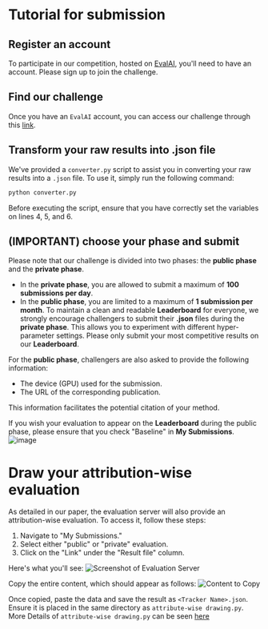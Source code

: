 # Tutorial for submission
## Register an account
To participate in our competition, hosted on [EvalAI](https://eval.ai), you'll need to have an account. Please sign up to join the challenge.

## Find our challenge
Once you have an `EvalAI` account, you can access our challenge through this [link](https://eval.ai/web/challenges/challenge-page/2375/).

## Transform your raw results into .json file
We've provided a `converter.py` script to assist you in converting your raw results into a `.json` file. To use it, simply run the following command:

```bash
python converter.py
```
Before executing the script, ensure that you have correctly set the variables on lines 4, 5, and 6.

## (IMPORTANT) choose your phase and submit
Please note that our challenge is divided into two phases: the **public phase** and the **private phase**.
- In the **private phase**, you are allowed to submit a maximum of **100 submissions per day**.
- In the **public phase**, you are limited to a maximum of **1 submission per month**.
To maintain a clean and readable **Leaderboard** for everyone, we strongly encourage challengers to submit their **.json** files during the **private phase**. This allows you to experiment with different hyper-parameter settings. Please only submit your most competitive results on our **Leaderboard**.

For the **public phase**, challengers are also asked to provide the following information:
- The device (GPU) used for the submission.
- The URL of the corresponding publication.

This information facilitates the potential citation of your method.

If you wish your evaluation to appear on the **Leaderboard** during the public phase, please ensure that you check "Baseline" in **My Submissions**.
![image](https://github.com/user-attachments/assets/eb1241fd-2b38-4db3-a616-8c8714b21636)

# Draw your attribution-wise evaluation
As detailed in our paper, the evaluation server will also provide an attribution-wise evaluation. To access it, follow these steps:

1. Navigate to "My Submissions."
2. Select either "public" or "private" evaluation.
3. Click on the "Link" under the "Result file" column.

Here's what you'll see:
![Screenshot of Evaluation Server](https://github.com/user-attachments/assets/c9032777-3334-476a-a172-f4b7a836440f)

Copy the entire content, which should appear as follows:
![Content to Copy](https://github.com/user-attachments/assets/ac558b49-ae60-42bf-b50f-f9c9b3283b10)

Once copied, paste the data and save the result as `<Tracker Name>.json`. Ensure it is placed in the same directory as `attribute-wise drawing.py`. More Details of `attribute-wise drawing.py` can be seen [here](https://github.com/LiuYuML/NV-VOT211/tree/main/misc/Other)
